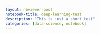 ```yaml
---
layout: nbviewer-post
notebook-title: deep-learning-test
description: "This is just a short test"
categories: [data-science, notebook]
---
```


